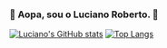 ### 🎂 Aopa, sou o Luciano Roberto. 🎂

[![Luciano's GitHub stats](https://github-readme-stats.vercel.app/api?username=Luciano749)](https://github.com/anuraghazra/github-readme-stats)
[![Top Langs](https://github-readme-stats.vercel.app/api/top-langs/?username=Luciano749)](https://github.com/anuraghazra/github-readme-stats)



<!--
**Luciano749/Luciano749** is a ✨ _special_ ✨ repository because its `README.md` (this file) appears on your GitHub profile.

Here are some ideas to get you started:

- 🔭 I’m currently working on ...
- 🌱 I’m currently learning ...
- 👯 I’m looking to collaborate on ...
- 🤔 I’m looking for help with ...
- 💬 Ask me about ...
- 📫 How to reach me: ...
- 😄 Pronouns: ...
- ⚡ Fun fact: ...
-->
